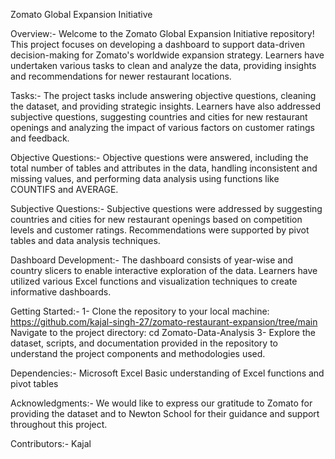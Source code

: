 Zomato Global Expansion Initiative

Overview:- Welcome to the Zomato Global Expansion Initiative repository! This project focuses on developing a dashboard to support data-driven decision-making for Zomato's worldwide expansion strategy. Learners have undertaken various tasks to clean and analyze the data, providing insights and recommendations for newer restaurant locations.

Tasks:- The project tasks include answering objective questions, cleaning the dataset, and providing strategic insights. Learners have also addressed subjective questions, suggesting countries and cities for new restaurant openings and analyzing the impact of various factors on customer ratings and feedback.

Objective Questions:- Objective questions were answered, including the total number of tables and attributes in the data, handling inconsistent and missing values, and performing data analysis using functions like COUNTIFS and AVERAGE.

Subjective Questions:- Subjective questions were addressed by suggesting countries and cities for new restaurant openings based on competition levels and customer ratings. Recommendations were supported by pivot tables and data analysis techniques.

Dashboard Development:- The dashboard consists of year-wise and country slicers to enable interactive exploration of the data. Learners have utilized various Excel functions and visualization techniques to create informative dashboards.

Getting Started:- 1- Clone the repository to your local machine: https://github.com/kajal-singh-27/zomato-restaurant-expansion/tree/main Navigate to the project directory: cd Zomato-Data-Analysis 3- Explore the dataset, scripts, and documentation provided in the repository to understand the project components and methodologies used.

Dependencies:- Microsoft Excel Basic understanding of Excel functions and pivot tables

Acknowledgments:- We would like to express our gratitude to Zomato for providing the dataset and to Newton School for their guidance and support throughout this project.

Contributors:- Kajal
